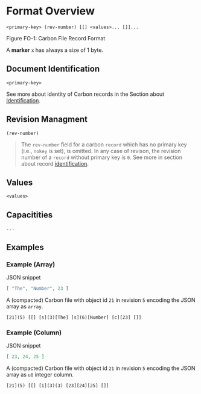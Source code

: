 # Format Overview


```
<primary-key> (rev-number) [[] <values>... []]...
```

<span class="caption">Figure FO-1: Carbon File Record Format</span>

A **marker** `x` has always a size of 1 byte. 

## Document Identification

```
<primary-key>
```

See more about identity of Carbon records in the Section about [Identification](../format-specs/identification.md).

## Revision Managment

```
(rev-number)
```

> The `rev-number` field for a carbon `record` which has no primary key (i.e., `nokey` is set), is omitted. In any case of revison, the revision number of a `record` without primary key is `0`. See more in section about record [identification](identification.md).

## Values

```
<values>
```

## Capacitities

```
...
```

## Examples

### Example (Array)


JSON snippet
```json
[ "The", "Number", 23 ]
```

A (compacted) Carbon file with object id `21` in revision `5` encoding the JSON array as `array`.

```
[21](5) [[] [s](3)[The] [s](6)[Number] [c][23] []] 
```


### Example (Column)


JSON snippet
```json
[ 23, 24, 25 ]
```

A (compacted) Carbon file with object id `21` in revision `5` encoding the JSON array as `u8` integer column.

```
[21](5) [[] [1](3)(3) [23][24][25] []] 
```
